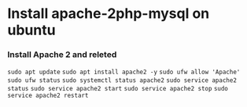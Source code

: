 # Install apache-2php-mysql on ubuntu
### Install Apache 2 and releted 
```sudo apt update```
```sudo apt install apache2 -y```
```sudo ufw allow 'Apache'```
```sudo ufw status```
```sudo systemctl status apache2```
```sudo service apache2 status``` 
```sudo service apache2 start```
```sudo service apache2 stop```
```sudo service apache2 restart```
